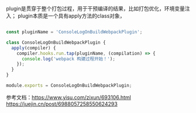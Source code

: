 
plugin是贯穿于整个打包过程，用于干预编译的结果，比如打包优化，环境变量注入；
plugin本质是一个具有apply方法的class对象，


```jsx

const pluginName = 'ConsoleLogOnBuildWebpackPlugin';

class ConsoleLogOnBuildWebpackPlugin {
  apply(compiler) {
    compiler.hooks.run.tap(pluginName, (compilation) => {
      console.log('webpack 构建过程开始！');
    });
  }
}

module.exports = ConsoleLogOnBuildWebpackPlugin;

```


 参考文档：https://www.yisu.com/zixun/693106.html
 https://juejin.cn/post/6988057258550624293
